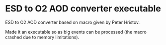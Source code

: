 # ESD to O2 AOD converter executable

ESD to O2 AOD converter based on macro given by Peter Hristov.

Made it an executable so as big events can be processed (the macro crashed due to memory limitations).

